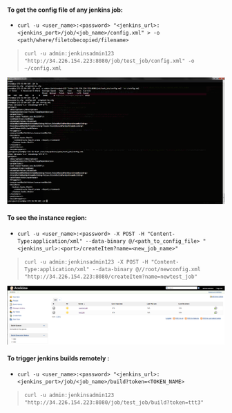 #### To get the config file of any jenkins job:     

* `curl -u <user_name>:<password> "<jenkins_url>:<jenkins_port>/job/<job_name>/config.xml" > -o <path/where/filetobecopied/filename>`

> `curl -u admin:jenkinsadmin123 "http://34.226.154.223:8080/job/test_job/config.xml" -o ~/config.xml`

![](assets/IMG_03042018_02480913333_0.png)

#### To see the instance region:

* `curl -u <user_name>:<password> -X POST -H "Content-Type:application/xml" --data-binary @/<path_to_config_file> "<jenkins_url>:<port>/createItem?name=<new_job_name>"`

> `curl -u admin:jenkinsadmin123 -X POST -H "Content-Type:application/xml" --data-binary @//root/newconfig.xml "http://34.226.154.223:8080/createItem?name=newtest_job"`

![](assets/IMG_27032018_193333_0.png)



#### To trigger jenkins builds remotely : 

* `curl -u <user_name>:<password> "<jenkins_url>:<jenkins_port>/job/<job_name>/build?token=<TOKEN_NAME>`

> `curl -u admin:jenkinsadmin123 "http://34.226.154.223:8080/job/test_job/build?token=ttt3"`

